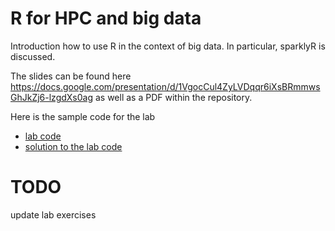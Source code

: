 # R for HPC and big data

Introduction how to use R in the context of big data. In particular, sparklyR is discussed.

The slides can be found here https://docs.google.com/presentation/d/1VgocCul4ZyLVDqqr6iXsBRmmwsGhJkZj6-lzgdXs0ag as well as a PDF within the repository.

Here is the sample code for the lab
- [lab code](r_bigData_integration_lab_questions.Rmd)
- [solution to the lab code](r_bigData_integration_lab.Rm)

# TODO
 update lab exercises